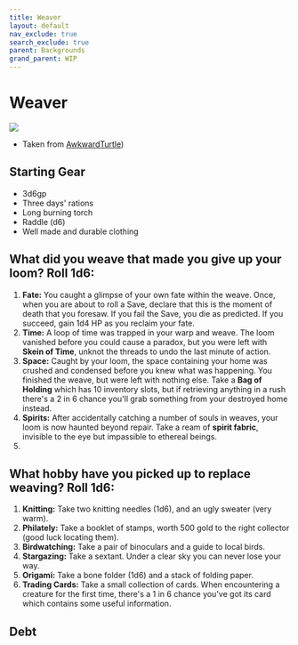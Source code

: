 ```yaml
---
title: Weaver
layout: default
nav_exclude: true
search_exclude: true
parent: Backgrounds
grand_parent: WIP
---
```


# Weaver

![](https://i.imgur.com/mKqtvmm.jpg)
- Taken from [AwkwardTurtle](https://hackmd.io/8-vfXU2GRFmsSp6a6G9ozw?both)) 

## Starting Gear

 * 3d6gp
 * Three days' rations
 * Long burning torch
 * Raddle (d6)
 * Well made and durable clothing

## What did you weave that made you give up your loom? Roll 1d6:

1. **Fate:** You caught a glimpse of your own fate within the weave.  Once, when you are about to roll a Save, declare that this is the moment of death that you foresaw. If you fail the Save, you die as predicted. If you succeed, gain 1d4 HP as you reclaim your fate.
2. **Time:** A loop of time was trapped in your warp and weave. The loom vanished before you could cause a paradox, but you were left with **Skein of Time**, unknot the threads to undo the last minute of action. 
3. **Space:** Caught by your loom, the space containing your home was crushed and condensed before you knew what was happening. You finished the weave, but were left with nothing else. Take a **Bag of Holding** which has 10 inventory slots, but if retrieving anything in a rush there's a 2 in 6 chance you'll grab something from your destroyed home instead.
4. **Spirits:** After accidentally catching a number of souls in weaves, your loom is now haunted beyond repair. Take a ream of **spirit fabric**, invisible to the eye but impassible to ethereal beings.
5. 

## What hobby have you picked up to replace weaving? Roll 1d6:

1. **Knitting:** Take two knitting needles (1d6), and an ugly sweater (very warm).
2. **Philately:** Take a booklet of stamps, worth 500 gold to the right collector (good luck locating them).
3. **Birdwatching:** Take a pair of binoculars and a guide to local birds.
4. **Stargazing:** Take a sextant. Under a clear sky you can never lose your way.
5. **Origami:** Take a bone folder (1d6) and a stack of folding paper.
6. **Trading Cards:** Take a small collection of cards. When encountering a creature for the first time, there's a 1 in 6 chance you've got its card which contains some useful information.

## Debt